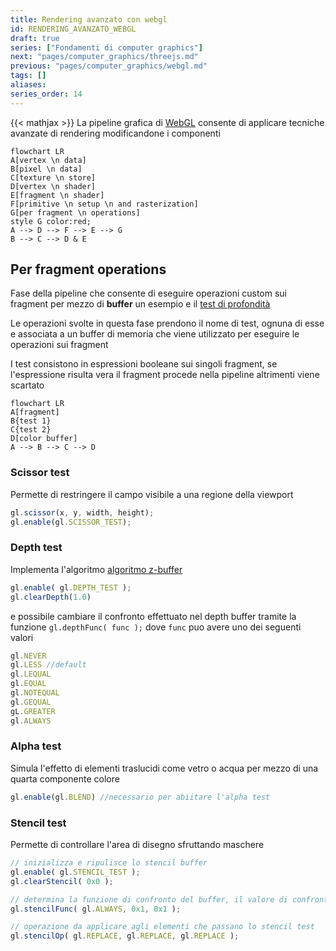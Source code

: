 ```yaml
---
title: Rendering avanzato con webgl
id: RENDERING_AVANZATO_WEBGL
draft: true
series: ["Fondamenti di computer graphics"]
next: "pages/computer_graphics/threejs.md"
previous: "pages/computer_graphics/webgl.md"
tags: []
aliases:
series_order: 14
---
```


{{< mathjax >}}
La pipeline grafica di [WebGL](pages/computer_graphics/webgl.md) consente di applicare tecniche avanzate di rendering modificandone i componenti

```mermaid
flowchart LR
A[vertex \n data]
B[pixel \n data]
C[texture \n store]
D[vertex \n shader]
E[fragment \n shader]
F[primitive \n setup \n and rasterization]
G[per fragment \n operations]
style G color:red;
A --> D --> F --> E --> G
B --> C --> D & E
```

## Per fragment operations

Fase della pipeline che consente di eseguire operazioni custom sui fragment per mezzo di **buffer** un esempio e il [test di profondità](pages/computer_graphics/real_time_rendering.md#algoritmo%20z-buffer)

Le operazioni svolte in questa fase prendono il nome di test, ognuna di esse e associata a un buffer di memoria che viene utilizzato per eseguire le operazioni sui fragment

I test consistono in espressioni booleane  sui singoli fragment, se l'espressione risulta vera il fragment procede nella pipeline altrimenti viene scartato

```mermaid
flowchart LR
A[fragment]
B{test 1}
C{test 2}
D[color buffer]
A --> B --> C --> D
```

### Scissor test

Permette di restringere il campo visibile a una regione della viewport

```javascript
gl.scissor(x, y, width, height);
gl.enable(gl.SCISSOR_TEST);
```

### Depth test

Implementa l'algoritmo [algoritmo z-buffer](pages/computer_graphics/real_time_rendering.md#algoritmo%20z-buffer)

```javascript
gl.enable( gl.DEPTH_TEST );
gl.clearDepth(1.0)
```

e possibile cambiare il confronto effettuato nel depth buffer tramite la funzione `gl.depthFunc( func );` dove `func` puo avere uno dei seguenti valori

```javascript
gl.NEVER
gl.LESS //default
gl.LEQUAL
gl.EQUAL
gl.NOTEQUAL
gl.GEQUAL
gL.GREATER
gl.ALWAYS
```

### Alpha test

Simula l'effetto di elementi traslucidi come vetro o acqua per mezzo di una quarta componente colore

```javascript
gl.enable(gl.BLEND) //necessario per abiitare l'alpha test
```

### Stencil test

Permette di controllare l'area di disegno sfruttando maschere

```javascript
// inizializza e ripulisce lo stencil buffer
gl.enable( gl.STENCIL_TEST );
gl.clearStencil( 0x0 );

// determina la funzione di confronto del buffer, il valore di confronto e la maschera dove applicare lo stencil buffer
gl.stencilFunc( gl.ALWAYS, 0x1, 0x1 );

// operazione da applicare agli elementi che passano lo stencil test
gl.stencilOp( gl.REPLACE, gl.REPLACE, gl.REPLACE );
```
